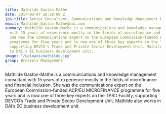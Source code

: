 ```yaml
---
title: Mathilde Gaston-Mathe
date: 2017-03-07 16:29:00 Z
job-title: Senior Consultant, Communications and Knowledge Management Expert
email: Mathilde_Gaston-Mathe@dai.com
summary: Mathilde Gaston-Mathe is a communications and knowledge management consultant
  with 15 years of experience mostly in the fields of microfinance and financial inclusion.
  She was the communications expert on the European Commission-funded ACP/EU MICROFINANCE
  programme for five years and is now one of three key experts on the TPSD Facility,
  supporting DEVCO’s Trade and Private Sector Development Unit. Mathilde also works
  in DAI’s EC business development unit.
image: "/uploads/mathilde.jpg"
group: Brussels Management
---
```


Mathilde Gaston-Mathe is a communications and knowledge management consultant with 15 years of experience mostly in the fields of microfinance and financial inclusion. She was the communications expert on the European Commission-funded ACP/EU MICROFINANCE programme for five years and is now one of three key experts on the TPSD Facility, supporting DEVCO’s Trade and Private Sector Development Unit. Mathilde also works in DAI’s EC business development unit.
